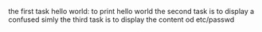 the first task hello world: to print hello world
the second task is to display a confused simly
the third task is to display the content od etc/passwd

